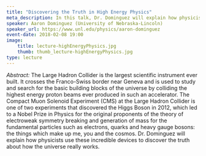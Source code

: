 ```yaml
---
title: "Discovering the Truth in High Energy Physics"
meta_description: In this talk, Dr. Dominguez will explain how physicists use the Large Hadron Collider to discover the truth about how the universe really works.
speaker: Aaron Dominguez (University of Nebraska-Lincoln)
speaker_url: https://www.unl.edu/physics/aaron-dominguez
event-date: 2018-02-08 19:00
image:
    title: lecture-highEnergyPhysics.jpg
    thumb: thumb_lecture-highEnergyPhysics.jpg
type: lecture
---
```

*Abstract:*
The Large Hadron Collider is the largest scientific instrument ever built.  It crosses the Franco-Swiss border near Geneva and is used to study and search for the basic building blocks of the universe by colliding the highest energy proton beams ever produced in such an accelerator.  The Compact Muon Solenoid Experiment (CMS) at the Large Hadron Collider is one of two experiments that discovered the Higgs Boson in 2012, which led to a Nobel Prize in Physics for the original proponents of the theory of electroweak symmetry breaking and generation of mass for the fundamental particles such as electrons, quarks and heavy gauge bosons: the things which make up me, you and the cosmos.  Dr. Dominguez will explain how physicists use these incredible devices to discover the truth about how the universe really works.
